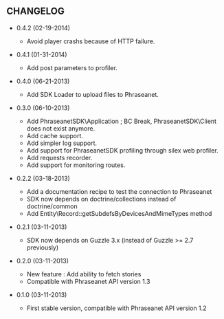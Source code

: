 CHANGELOG
---------

* 0.4.2 (02-19-2014)

  * Avoid player crashs because of HTTP failure.

* 0.4.1 (01-31-2014)

  * Add post parameters to profiler.

* 0.4.0 (06-21-2013)

  * Add SDK Loader to upload files to Phraseanet.

* 0.3.0 (06-10-2013)

  * Add PhraseanetSDK\Application ; BC Break, PhraseanetSDK\Client does not
    exist anymore.
  * Add cache support.
  * Add simpler log support.
  * Add support for PhraseanetSDK profiling through silex web profiler.
  * Add requests recorder.
  * Add support for monitoring routes.

* 0.2.2 (03-18-2013)

  * Add a documentation recipe to test the connection to Phraseanet
  * SDK now depends on doctrine/collections instead of doctrine/common
  * Add Entity\Record::getSubdefsByDevicesAndMimeTypes method

* 0.2.1 (03-11-2013)

  * SDK now depends on Guzzle 3.x (instead of Guzzle >= 2.7 previously)

* 0.2.0 (03-11-2013)

  * New feature : Add ability to fetch stories
  * Compatible with Phraseanet API version 1.3

* 0.1.0 (03-11-2013)

  * First stable version, compatible with Phraseanet API version 1.2

